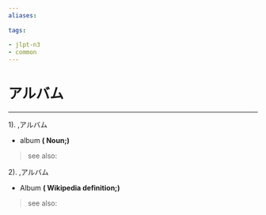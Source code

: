 ```yaml
---
aliases:
    
tags:
    
- jlpt-n3
- common
---
```


# アルバム
---
1).
,アルバム

- album
**( Noun;)**
> see also: 
            
2).
,アルバム

- Album
**( Wikipedia definition;)**
> see also: 
            